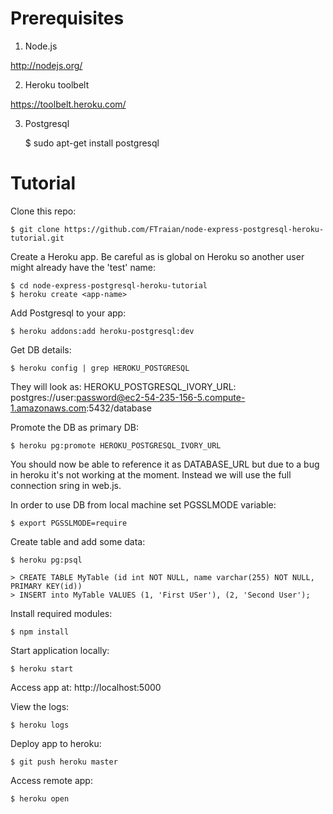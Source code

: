 Prerequisites
=============

1. Node.js

http://nodejs.org/

2. Heroku toolbelt

https://toolbelt.heroku.com/

3. Postgresql

	$ sudo apt-get install postgresql

Tutorial
========

Clone this repo:

	$ git clone https://github.com/FTraian/node-express-postgresql-heroku-tutorial.git 	

Create a Heroku app. Be careful as <app-name> is global on Heroku so another user might already have the 'test' name:

	$ cd node-express-postgresql-heroku-tutorial
	$ heroku create <app-name>

Add Postgresql to your app:

	$ heroku addons:add heroku-postgresql:dev

Get DB details: 

	$ heroku config | grep HEROKU_POSTGRESQL

They will look as: HEROKU_POSTGRESQL_IVORY_URL: postgres://user:password@ec2-54-235-156-5.compute-1.amazonaws.com:5432/database

Promote the DB as primary DB:

	$ heroku pg:promote HEROKU_POSTGRESQL_IVORY_URL
You should now be able to reference it as DATABASE_URL but due to a bug in heroku it's not working at the moment. Instead we will use the full connection sring in web.js.

In order to use DB from local machine set PGSSLMODE variable:

	$ export PGSSLMODE=require

Create table and add some data:

	$ heroku pg:psql

 	> CREATE TABLE MyTable (id int NOT NULL, name varchar(255) NOT NULL, PRIMARY KEY(id))
 	> INSERT into MyTable VALUES (1, 'First USer'), (2, 'Second User');

Install required modules: 

	$ npm install

Start application locally: 

	$ heroku start

Access app at: http://localhost:5000

View the logs:

	$ heroku logs

Deploy app to heroku:

	$ git push heroku master

Access remote app:

	$ heroku open
